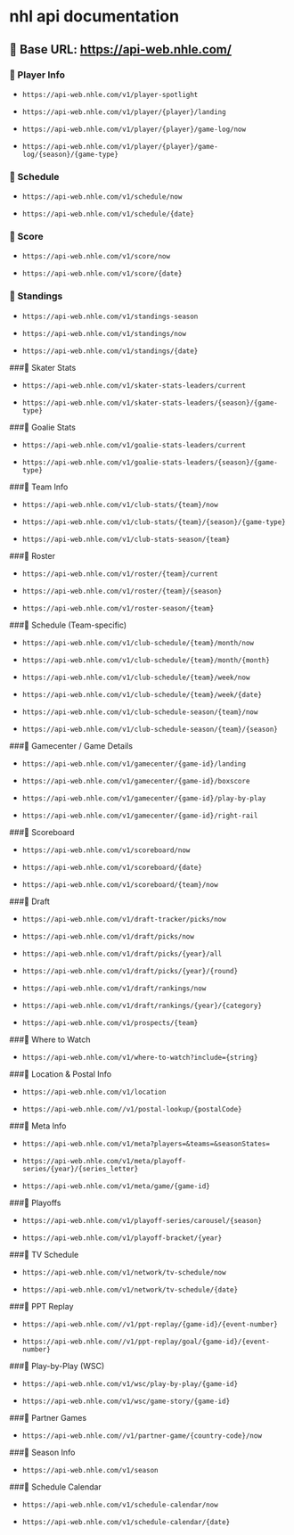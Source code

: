 # nhl api documentation

## 📌 Base URL: https://api-web.nhle.com/

### 🔹 Player Info

-     https://api-web.nhle.com/v1/player-spotlight
-     https://api-web.nhle.com/v1/player/{player}/landing
-     https://api-web.nhle.com/v1/player/{player}/game-log/now
-     https://api-web.nhle.com/v1/player/{player}/game-log/{season}/{game-type}


### 🔹 Schedule

-     https://api-web.nhle.com/v1/schedule/now
-     https://api-web.nhle.com/v1/schedule/{date}

### 🔹 Score

-     https://api-web.nhle.com/v1/score/now
-     https://api-web.nhle.com/v1/score/{date}

### 🔹 Standings

-     https://api-web.nhle.com/v1/standings-season
-     https://api-web.nhle.com/v1/standings/now
-     https://api-web.nhle.com/v1/standings/{date}

###🔹 Skater Stats

-     https://api-web.nhle.com/v1/skater-stats-leaders/current
-     https://api-web.nhle.com/v1/skater-stats-leaders/{season}/{game-type}

###🔹 Goalie Stats

-     https://api-web.nhle.com/v1/goalie-stats-leaders/current
-     https://api-web.nhle.com/v1/goalie-stats-leaders/{season}/{game-type}

###🔹 Team Info

-     https://api-web.nhle.com/v1/club-stats/{team}/now
-     https://api-web.nhle.com/v1/club-stats/{team}/{season}/{game-type}
-     https://api-web.nhle.com/v1/club-stats-season/{team}

###🔹 Roster

-     https://api-web.nhle.com/v1/roster/{team}/current
-     https://api-web.nhle.com/v1/roster/{team}/{season}
-     https://api-web.nhle.com/v1/roster-season/{team}

###🔹 Schedule (Team-specific)

-     https://api-web.nhle.com/v1/club-schedule/{team}/month/now
-     https://api-web.nhle.com/v1/club-schedule/{team}/month/{month}
-     https://api-web.nhle.com/v1/club-schedule/{team}/week/now
-     https://api-web.nhle.com/v1/club-schedule/{team}/week/{date}
-     https://api-web.nhle.com/v1/club-schedule-season/{team}/now
-     https://api-web.nhle.com/v1/club-schedule-season/{team}/{season}

###🔹 Gamecenter / Game Details

-     https://api-web.nhle.com/v1/gamecenter/{game-id}/landing
-     https://api-web.nhle.com/v1/gamecenter/{game-id}/boxscore
-     https://api-web.nhle.com/v1/gamecenter/{game-id}/play-by-play
-     https://api-web.nhle.com/v1/gamecenter/{game-id}/right-rail

###🔹 Scoreboard

-     https://api-web.nhle.com/v1/scoreboard/now
-     https://api-web.nhle.com/v1/scoreboard/{date}
-     https://api-web.nhle.com/v1/scoreboard/{team}/now

###🔹 Draft

-     https://api-web.nhle.com/v1/draft-tracker/picks/now
-     https://api-web.nhle.com/v1/draft/picks/now
-     https://api-web.nhle.com/v1/draft/picks/{year}/all
-     https://api-web.nhle.com/v1/draft/picks/{year}/{round}
-     https://api-web.nhle.com/v1/draft/rankings/now
-     https://api-web.nhle.com/v1/draft/rankings/{year}/{category}
-     https://api-web.nhle.com/v1/prospects/{team}

###🔹 Where to Watch

-     https://api-web.nhle.com/v1/where-to-watch?include={string}

###🔹 Location & Postal Info

-     https://api-web.nhle.com/v1/location
-     https://api-web.nhle.com//v1/postal-lookup/{postalCode}

###🔹 Meta Info

-     https://api-web.nhle.com/v1/meta?players=&teams=&seasonStates=
-     https://api-web.nhle.com/v1/meta/playoff-series/{year}/{series_letter}
-     https://api-web.nhle.com/v1/meta/game/{game-id}

###🔹 Playoffs

-     https://api-web.nhle.com/v1/playoff-series/carousel/{season}
-     https://api-web.nhle.com/v1/playoff-bracket/{year}

###🔹 TV Schedule

-     https://api-web.nhle.com/v1/network/tv-schedule/now
-     https://api-web.nhle.com/v1/network/tv-schedule/{date}

###🔹 PPT Replay

-     https://api-web.nhle.com//v1/ppt-replay/{game-id}/{event-number}
-     https://api-web.nhle.com//v1/ppt-replay/goal/{game-id}/{event-number}

###🔹 Play-by-Play (WSC)

-     https://api-web.nhle.com/v1/wsc/play-by-play/{game-id}
-     https://api-web.nhle.com/v1/wsc/game-story/{game-id}

###🔹 Partner Games

-     https://api-web.nhle.com//v1/partner-game/{country-code}/now

###🔹 Season Info

-     https://api-web.nhle.com/v1/season

###🔹 Schedule Calendar

-     https://api-web.nhle.com/v1/schedule-calendar/now
-     https://api-web.nhle.com/v1/schedule-calendar/{date}
